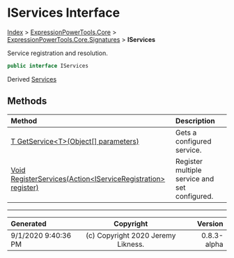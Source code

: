 ﻿# IServices Interface

[Index](../index.md) > [ExpressionPowerTools.Core](ExpressionPowerTools.Core.a.md) > [ExpressionPowerTools.Core.Signatures](ExpressionPowerTools.Core.Signatures.n.md) > **IServices**

Service registration and resolution.

```csharp
public interface IServices
```

Derived  [Services](ExpressionPowerTools.Core.Dependencies.Services.cs.md) 

## Methods

| Method | Description |
| :-- | :-- |
| [T GetService&lt;T>(Object[] parameters)](ExpressionPowerTools.Core.Signatures.IServices.GetService.m.md) | Gets a configured service. |
| [Void RegisterServices(Action&lt;IServiceRegistration> register)](ExpressionPowerTools.Core.Signatures.IServices.RegisterServices.m.md) | Register multiple service and set configured. |

---

| Generated | Copyright | Version |
| :-- | :-: | --: |
| 9/1/2020 9:40:36 PM | (c) Copyright 2020 Jeremy Likness. | 0.8.3-alpha |

